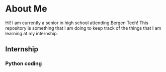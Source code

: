 # About Me
Hi! I am currently a senior in high school attending Bergen Tech!
This repository is something that I am doing to keep track of the things that I am learning at my internship.

## Internship

### Python coding
